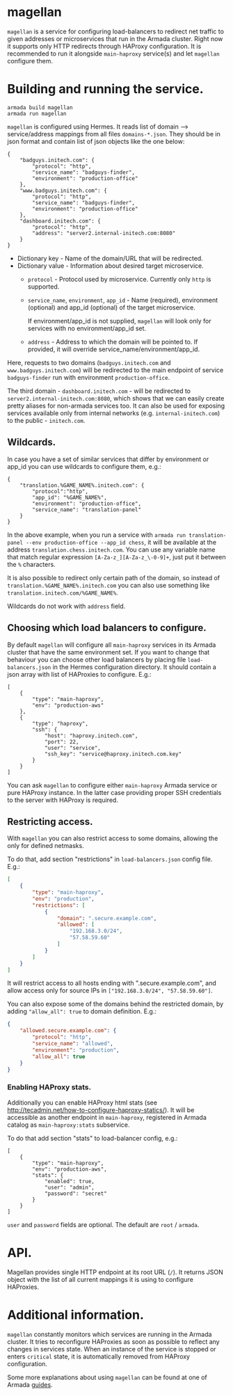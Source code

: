 # magellan

`magellan` is a service for configuring load-balancers to redirect net traffic to given addresses or microservices
that run in the Armada cluster.
Right now it supports only HTTP redirects through HAProxy configuration. It is recommended to run it alongside
`main-haproxy` service(s) and let `magellan` configure them.


# Building and running the service.

    armada build magellan
    armada run magellan

`magellan` is configured using Hermes.
It reads list of domain --> service/address mappings from all files `domains-*.json`. They should be in json format
and contain list of json objects like the one below:

    {
        "badguys.initech.com": {
            "protocol": "http",
            "service_name": "badguys-finder",
            "environment": "production-office"
        },
        "www.badguys.initech.com": {
            "protocol": "http",
            "service_name": "badguys-finder",
            "environment": "production-office"
        },
        "dashboard.initech.com": {
            "protocol": "http",
            "address": "server2.internal-initech.com:8080"
        }
    }

* Dictionary key - Name of the domain/URL that will be redirected.
* Dictionary value - Information about desired target microservice.
    * `protocol` - Protocol used by microservice. Currently only `http` is supported.
    * `service_name`, `environment`, `app_id` - Name (required), environment (optional) and app_id (optional) of the target microservice.

        If environment/app_id is not supplied, `magellan` will look only for services with no environment/app_id set.

    * `address` - Address to which the domain will be pointed to. If provided, it will override service_name/environment/app_id.

Here, requests to two domains (`badguys.initech.com` and `www.badguys.initech.com`) will be redirected to the main endpoint
of service `badguys-finder` run with environment `production-office`.

The third domain - `dashboard.initech.com` - will be redirected to `server2.internal-initech.com:8080`, which shows
that we can easily create pretty aliases for non-armada services too.
It can also be used for exposing services available only from internal networks (e.g. `internal-initech.com`) to
the public - `initech.com`.

## Wildcards.

In case you have a set of similar services that differ by environment or app_id you can use wildcards to configure them,
e.g.:

    {
        "translation.%GAME_NAME%.initech.com": {
            "protocol":"http",
            "app_id": "%GAME_NAME%",
            "environment": "production-office",
            "service_name": "translation-panel"
        }
    }

In the above example, when you run a service with `armada run translation-panel --env production-office --app_id chess`,
it will be available at the address `translation.chess.initech.com`.
You can use any variable name that match regular expression `[A-Za-z_][A-Za-z_\-0-9]+`,
just put it between the `%` characters.

It is also possible to redirect only certain path of the domain, so instead of `translation.%GAME_NAME%.initech.com`
you can also use something like `translation.initech.com/%GAME_NAME%`.

Wildcards do not work with `address` field.

## Choosing which load balancers to configure.

By default `magellan` will configure all `main-haproxy` services in its Armada cluster that have the same
environment set.
If you want to change that behaviour you can choose other load balancers by placing file `load-balancers.json` in the Hermes
configuration directory. It should contain a json array with list of HAProxies to configure. E.g.:

    [
        {
            "type": "main-haproxy",
            "env": "production-aws"
        },
        {
            "type": "haproxy",
            "ssh": {
                "host": "haproxy.initech.com",
                "port": 22,
                "user": "service",
                "ssh_key": "service@haproxy.initech.com.key"
            }
        }
    ]

You can ask `magellan` to configure either `main-haproxy` Armada service or pure HAProxy instance. In the latter case
providing proper SSH credentials to the server with HAProxy is required.

## Restricting access.

With `magellan` you can also restrict access to some domains, allowing the only for defined netmasks.

To do that, add section "restrictions" in `load-balancers.json` config file. E.g.:
```json
[
    {
        "type": "main-haproxy",
        "env": "production",
        "restrictions": [
            {
                "domain": ".secure.example.com",
                "allowed": [
                    "192.168.3.0/24",
                    "57.58.59.60"
                ]
            }
        ]
    }
]
```

It will restrict access to all hosts ending with ".secure.example.com", and allow access only for source IPs in
`["192.168.3.0/24", "57.58.59.60"]`.

You can also expose some of the domains behind the restricted domain, by adding `"allow_all": true` to domain
definition. E.g.:
```json
{
    "allowed.secure.example.com": {
        "protocol": "http",
        "service_name": "allowed",
        "environment": "production",
        "allow_all": true
    }
}
```

### Enabling HAProxy stats.

Additionally you can enable HAProxy html stats (see http://tecadmin.net/how-to-configure-haproxy-statics/). It will be
accessible as another endpoint in `main-haproxy`, registered in Armada catalog as `main-haproxy:stats` subservice.

To do that add section "stats" to load-balancer config, e.g.:

    [
        {
            "type": "main-haproxy",
            "env": "production-aws",
            "stats": {
                "enabled": true,
                "user": "admin",
                "password": "secret"
            }
        }
    ]

`user` and `password` fields are optional. The default are `root` / `armada`.

# API.

Magellan provides single HTTP endpoint at its root URL (`/`).
It returns JSON object with the list of all current mappings it is using to configure HAProxies.



# Additional information.

`magellan` constantly monitors which services are running in the Armada cluster. It tries to reconfigure HAProxies as
soon as possible to reflect any changes in services state. When an instance of the service is stopped
or enters `critical` state, it is automatically removed from HAProxy configuration.


Some more explanations about using `magellan` can be found at one of Armada
[guides](http://armada.sh/doc/guide-new-service-service-discovery.html).
